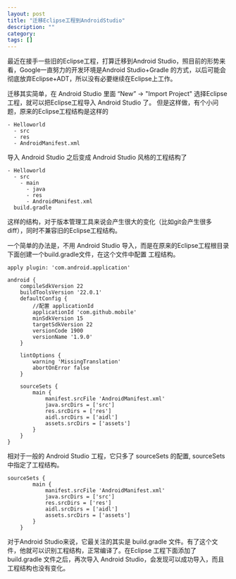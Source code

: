 ```yaml
---
layout: post
title: "迁移Eclipse工程到AndroidStudio"
description: ""
category: 
tags: []
---
```


最近在接手一些旧的Eclipse工程，打算迁移到Android Studio，照目前的形势来看，Google一直努力的开发环境是Android Studio+Gradle
的方式，以后可能会彻底放弃Eclipse+ADT，所以没有必要继续在Eclipse上工作。

迁移其实简单，在 Android Studio 里面 “New” -> "Import Project" 选择Eclipse工程，就可以把Eclipse工程导入 Android Studio 了。
但是这样做，有个小问题，原来的Eclipse工程结构是这样的

```
- Helloworld
  - src
  - res
  - AndroidManifest.xml
```

导入 Android Studio 之后变成 Android Studio 风格的工程结构了

```
- Helloworld
  - src
    - main
      - java
      - res
      - AndroidManifest.xml
  build.gradle
```

这样的结构，对于版本管理工具来说会产生很大的变化（比如git会产生很多diff），同时不兼容旧的Eclipse工程结构。

一个简单的办法是，不用 Android Studio 导入，而是在原来的Eclipse工程根目录下面创建一个build.gradle文件，在这个文件中配置
工程结构。

```
apply plugin: 'com.android.application'

android {
    compileSdkVersion 22
    buildToolsVersion '22.0.1'
    defaultConfig {
        //配置 applicationId
        applicationId 'com.github.mobile'
        minSdkVersion 15
        targetSdkVersion 22
        versionCode 1900
        versionName '1.9.0'
    }

    lintOptions {
        warning 'MissingTranslation'
        abortOnError false
    }

    sourceSets {
        main {
            manifest.srcFile 'AndroidManifest.xml'
            java.srcDirs = ['src']
            res.srcDirs = ['res']
            aidl.srcDirs = ['aidl']      
            assets.srcDirs = ['assets']
        }
    }
}

```

相对于一般的 Android Studio 工程，它只多了 sourceSets 的配置, sourceSets 中指定了工程结构。

```
sourceSets {
        main {
            manifest.srcFile 'AndroidManifest.xml'
            java.srcDirs = ['src']
            res.srcDirs = ['res']
            aidl.srcDirs = ['aidl']      
            assets.srcDirs = ['assets']
        }
    }
```

对于Android Studio来说，它最关注的其实是 build.gradle 文件。有了这个文件，他就可以识别工程结构，正常编译了。在Eclipse
工程下面添加了 build.gradle  文件之后，再次导入 Android Studio，会发现可以成功导入，而且工程结构也没有变化。
